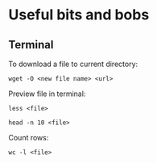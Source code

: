 # Useful bits and bobs

## Terminal

To download a file to current directory:

```wget -O <new file name> <url> ```

Preview file in terminal:

```less <file>```

```head -n 10 <file>```

Count rows:

```wc -l <file>```
